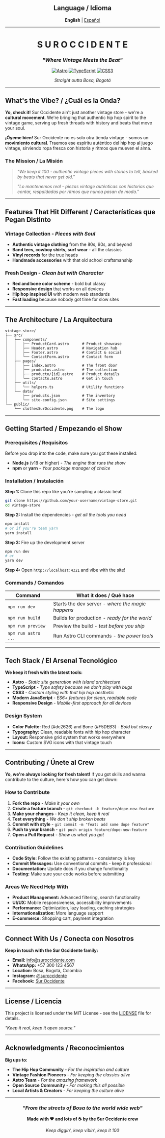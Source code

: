 <div align="center">

## Language / Idioma

**English** | [Español](README_ES.md)

---

# S U R   O C C I D E N T E

### *"Where Vintage Meets the Beat"*

[![Astro](https://img.shields.io/badge/Astro-FF5D01?style=for-the-badge&logo=astro&logoColor=white)](https://astro.build)
[![TypeScript](https://img.shields.io/badge/TypeScript-007ACC?style=for-the-badge&logo=typescript&logoColor=white)](https://typescriptlang.org)
[![CSS3](https://img.shields.io/badge/CSS3-1572B6?style=for-the-badge&logo=css3&logoColor=white)](https://www.w3.org/Style/CSS/)

*Straight outta Bosa, Bogotá*

</div>

---

## What's the Vibe? / ¿Cuál es la Onda?

**Yo, check it!** Sur Occidente ain't just another vintage store - we're a **cultural movement**. We're bringing that authentic hip hop spirit to the vintage game, serving up fresh threads with history and beats that move your soul.

**¡Óyeme bien!** Sur Occidente no es solo otra tienda vintage - somos un **movimiento cultural**. Traemos ese espíritu auténtico del hip hop al juego vintage, sirviendo ropa fresca con historia y ritmos que mueven el alma.

### The Mission / La Misión

> *"We keep it 100 - authentic vintage pieces with stories to tell, backed by beats that never get old."*
> 
> *"Lo mantenemos real - piezas vintage auténticas con historias que contar, respaldadas por ritmos que nunca pasan de moda."*

---

## Features That Hit Different / Características que Pegan Distinto

### **Vintage Collection** - *Pieces with Soul*
- **Authentic vintage clothing** from the 80s, 90s, and beyond
- **Band tees, cowboy shirts, surf wear** - all the classics
- **Vinyl records** for the true heads
- **Handmade accessories** with that old school craftsmanship

### **Fresh Design** - *Clean but with Character*
- **Red and bone color scheme** - bold but classy
- **Responsive design** that works on all devices
- **Hip hop inspired UI** with modern web standards
- **Fast loading** because nobody got time for slow sites

---

## The Architecture / La Arquitectura

```text
vintage-store/
├── src/
│   ├── components/
│   │   ├── ProductCard.astro      # Product showcase
│   │   ├── Header.astro           # Navigation hub
│   │   ├── Footer.astro           # Contact & social
│   │   └── ContactForm.astro      # Contact form
│   ├── pages/
│   │   ├── index.astro            # The front door
│   │   ├── productos.astro        # The collection
│   │   ├── producto/[id].astro    # Product details
│   │   └── contacto.astro         # Get in touch
│   ├── utils/
│   │   └── helpers.ts             # Utility functions
│   └── data/
│       ├── products.json          # The inventory
│       └── site-config.json       # Site settings
└── public/
    └── clothesSurOccidente.png    # The logo
```

---

## Getting Started / Empezando el Show

### **Prerequisites / Requisitos**

Before you drop into the code, make sure you got these installed:

- **Node.js** (v18 or higher) - *The engine that runs the show*
- **npm** or **yarn** - *Your package manager of choice*

### **Installation / Instalación**

**Step 1:** Clone this repo like you're sampling a classic beat
```bash
git clone https://github.com/your-username/vintage-store.git
cd vintage-store
```

**Step 2:** Install the dependencies - *get all the tools you need*
```bash
npm install
# or if you're team yarn
yarn install
```

**Step 3:** Fire up the development server
```bash
npm run dev
# or
yarn dev
```

**Step 4:** Open `http://localhost:4321` and vibe with the site!

### **Commands / Comandos**

| Command | What it does / Qué hace |
|---------|-------------------------|
| `npm run dev` | Starts the dev server - *where the magic happens* |
| `npm run build` | Builds for production - *ready for the world* |
| `npm run preview` | Preview the build - *test before you ship* |
| `npm run astro ...` | Run Astro CLI commands - *the power tools* |

---

## Tech Stack / El Arsenal Tecnológico

**We keep it fresh with the latest tools:**

- **Astro** - *Static site generation with island architecture*
- **TypeScript** - *Type safety because we don't play with bugs*
- **CSS3** - *Custom styling with that hip hop aesthetic*
- **Modern JavaScript** - *ES6+ features for clean, readable code*
- **Responsive Design** - *Mobile-first approach for all devices*

### **Design System**

- **Color Palette:** Red (#dc2626) and Bone (#F5DEB3) - *Bold but classy*
- **Typography:** Clean, readable fonts with hip hop character
- **Layout:** Responsive grid system that works everywhere
- **Icons:** Custom SVG icons with that vintage touch

---

## Contributing / Únete al Crew

**Yo, we're always looking for fresh talent!** If you got skills and wanna contribute to the culture, here's how you can get down:

### **How to Contribute**

1. **Fork the repo** - *Make it your own*
2. **Create a feature branch** - `git checkout -b feature/dope-new-feature`
3. **Make your changes** - *Keep it clean, keep it real*
4. **Test everything** - *We don't ship broken beats*
5. **Commit with style** - `git commit -m "feat: add some dope feature"`
6. **Push to your branch** - `git push origin feature/dope-new-feature`
7. **Open a Pull Request** - *Show us what you got*

### **Contribution Guidelines**

- **Code Style:** Follow the existing patterns - consistency is key
- **Commit Messages:** Use conventional commits - keep it professional
- **Documentation:** Update docs if you change functionality
- **Testing:** Make sure your code works before submitting

### **Areas We Need Help With**

- **Product Management:** Advanced filtering, search functionality
- **UI/UX:** Mobile responsiveness, accessibility improvements
- **Performance:** Optimization, lazy loading, caching strategies
- **Internationalization:** More language support
- **E-commerce:** Shopping cart, payment integration

---

## Connect With Us / Conecta con Nosotros

**Keep in touch with the Sur Occidente family:**

- **Email:** info@suroccidente.com
- **WhatsApp:** +57 300 123 4567
- **Location:** Bosa, Bogotá, Colombia
- **Instagram:** [@suroccidente](https://instagram.com/suroccidente)
- **Facebook:** [Sur Occidente](https://facebook.com/suroccidente)

---

## License / Licencia

This project is licensed under the MIT License - see the [LICENSE](LICENSE) file for details.

*"Keep it real, keep it open source."*

---

## Acknowledgments / Reconocimientos

**Big ups to:**

- **The Hip Hop Community** - *For the inspiration and culture*
- **Vintage Fashion Pioneers** - *For keeping the classics alive*
- **Astro Team** - *For the amazing framework*
- **Open Source Community** - *For making this all possible*
- **Local Artists & Creators** - *For keeping the culture alive*

---

<div align="center">

### *"From the streets of Bosa to the world wide web"*

**Made with ❤️ and lots of ☕ by the Sur Occidente crew**

*Keep diggin', keep vibin', keep it 100*

</div>
